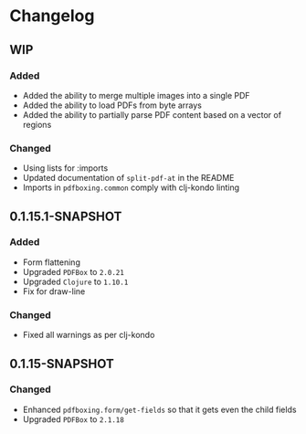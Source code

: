 # Changelog

## WIP

### Added
- Added the ability to merge multiple images into a single PDF
- Added the ability to load PDFs from byte arrays
- Added the ability to partially parse PDF content based on a vector of regions

### Changed
- Using lists for :imports
- Updated documentation of `split-pdf-at` in the README
- Imports in `pdfboxing.common` comply with clj-kondo linting

## 0.1.15.1-SNAPSHOT

### Added
- Form flattening
- Upgraded `PDFBox` to `2.0.21`
- Upgraded `Clojure` to `1.10.1`
- Fix for draw-line

### Changed
- Fixed all warnings as per clj-kondo

## 0.1.15-SNAPSHOT

### Changed

- Enhanced `pdfboxing.form/get-fields` so that it gets even the child fields
- Upgraded `PDFBox` to `2.1.18`
